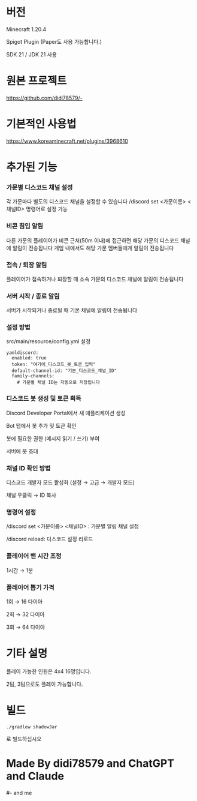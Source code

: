 # 버전
Minecraft 1.20.4

Spigot Plugin (Paper도 사용 가능합니다.)

SDK 21 / JDK 21 사용


# 원본 프로젝트
https://github.com/didi78579/-

# 기본적인 사용법
https://www.koreaminecraft.net/plugins/3968610

# 추가된 기능
### 가문별 디스코드 채널 설정
각 가문마다 별도의 디스코드 채널을 설정할 수 있습니다
/discord set <가문이름> <채널ID> 명령어로 설정 가능


### 비콘 침입 알림
다른 가문의 플레이어가 비콘 근처(50m 이내)에 접근하면 해당 가문의 디스코드 채널에 알림이 전송됩니다
게임 내에서도 해당 가문 멤버들에게 알림이 전송됩니다


### 접속 / 퇴장 알림
플레이어가 접속하거나 퇴장할 때 소속 가문의 디스코드 채널에 알림이 전송됩니다


### 서버 시작 / 종료 알림
서버가 시작되거나 종료될 때 기본 채널에 알림이 전송됩니다


### 설정 방법
src/main/resource/config.yml 설정

    yamldiscord:
      enabled: true
      token: "여기에_디스코드_봇_토큰_입력"
      default-channel-id: "기본_디스코드_채널_ID"
      family-channels:
        # 가문별 채널 ID는 자동으로 저장됩니다


### 디스코드 봇 생성 및 토큰 획득

Discord Developer Portal에서 새 애플리케이션 생성

Bot 탭에서 봇 추가 및 토큰 확인

봇에 필요한 권한 (메시지 읽기 / 쓰기) 부여

서버에 봇 초대


### 채널 ID 확인 방법

디스코드 개발자 모드 활성화 (설정 → 고급 → 개발자 모드)

채널 우클릭 → ID 복사


### 명령어 설정

/discord set <가문이름> <채널ID> : 가문별 알림 채널 설정

/discord reload: 디스코드 설정 리로드


### 플레이어 밴 시간 조정
1시간 → 1분

### 플레이어 뽑기 가격
1회 → 16 다이아

2회 → 32 다이아

3회 → 64 다이아


# 기타 설명
플레이 가능한 인원은 4x4 16명입니다.

2팀, 3팀으로도 플레이 가능합니다.


# 빌드
    ./gradlew shadowJar
로 빌드하십시오

<h1>Made By didi78579 and ChatGPT and Claude</h1> #- and me
